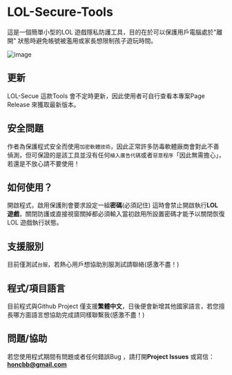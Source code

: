 # LOL-Secure-Tools
這是一個簡單小型的LOL 遊戲隱私防護工具，目的在於可以保護用戶電腦處於"離開"  狀態時避免帳號被濫用或家長想限制孩子遊玩時間。

![image](https://i.imgur.com/RxTSeTq.jpg)

## 更新

LOL-Secue 這款Tools 會不定時更新，因此使用者可自行查看本專案Page Release 來獲取最新版本。

## 安全問題

作者為保護程式安全而使用`加密軟體技術`，因此正常許多防毒軟體廠商會對此不善偵測，但可保證的是該工具並沒有任何`植入廣告代碼`或者`惡意程序`「因此無需擔心」，若還是不放心請不要使用！

## 如何使用？

開啟程式，啟用保護則會要求設定一組**密碼**(必須記住) 這時會禁止開啟執行**LOL 遊戲**，關閉防護或直接視窗關掉都必須輸入當初啟用所設置密碼才能予以關閉恢復LOL 遊戲執行狀態。

## 支援服別

目前僅測試`台服`，若熱心用戶想協助別服測試請聯絡(感激不盡！)

## 程式/項目語言

目前程式與Github Project 僅支援**繁體中文**，日後便會新增其他國家語言，若您擅長哪方面語言想協助完成請同樣聯繫我(感激不盡！)

## 問題/協助

若您使用程式期間有問題或者任何錯誤Bug ，請打開**Project Issues** 或寫信：**honcbb@gmail.com**

